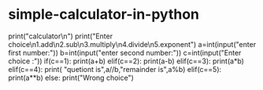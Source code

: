 # simple-calculator-in-python
print("calculator\n")
print("Enter choice\n1.add\n2.sub\n3.multiply\n4.divide\n5.exponent")
a=int(input("enter first number:"))
b=int(input("enter second number:"))
c=int(input("Enter choice :"))
if(c==1):
    print(a+b)
elif(c==2):
     print(a-b)
elif(c==3):
     print(a*b)
elif(c==4):
     print( "quetiont is",a//b,"remainder is",a%b)
elif(c==5):
     print(a**b)
else:
    print("Wrong choice")
